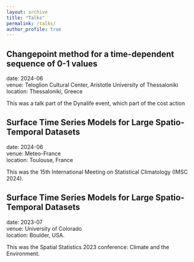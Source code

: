 ```yaml
---
layout: archive
title: "Talks"
permalink: /talks/
author_profile: true
---
```



## Changepoint method for a time-dependent sequence of 0-1 values

date: 2024-06\
venue: Teloglion Cultural Center, Aristotle University of Thessaloniki\
location: Thessaloniki, Greece

This was a talk part of the Dynalife event, which part of the cost action

## Surface Time Series Models for Large Spatio-Temporal Datasets

date: 2024-06\
venue: Meteo-France\
location: Toulouse, France

This was the 15th International Meeting on Statistical Climatology 
(IMSC 2024). 

## Surface Time Series Models for Large Spatio-Temporal Datasets

date: 2023-07\
venue: University of Colorado\
location: Boulder, USA.

This was the Spatial Statistics 2023 conference: Climate and the Environment. 
